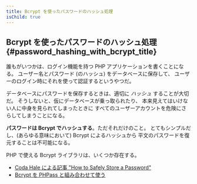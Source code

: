 ```yaml
---
title: Bcrypt を使ったパスワードのハッシュ処理
isChild: true
---
```


## Bcrypt を使ったパスワードのハッシュ処理 {#password_hashing_with_bcrypt_title}

誰もがいつかは、ログイン機能を持つ PHP アプリケーションを書くことになる。
ユーザー名とパスワード (のハッシュ) をデータベースに保存して、
ユーザーのログイン時にそれを使って認証するというやつだ。

データベースにパスワードを保存するときは、適切に _ハッシュ_ することが大切だ。
そうしないと、仮にデータベースが乗っ取られたり、
本来見えてはいけない人に中身を見られてしまったときに
すべてのユーザーアカウントを危険にさらしてしまうことになる。

**パスワードは Bcrypt でハッシュする**。ただそれだけのこと。
とてもシンプルだし、(あらゆる意味において) Bcrypt によるハッシュから
平文のパスワードを復元することは不可能になる。

PHP で使える Bcrypt ライブラリは、いくつか存在する。

* [Coda Hale による記事 "How to Safely Store a Password"][3]
* [Bcrypt を PHPass と組み合わせて使う][4]

[3]: http://codahale.com/how-to-safely-store-a-password/
[4]: http://www.openwall.com/phpass/

